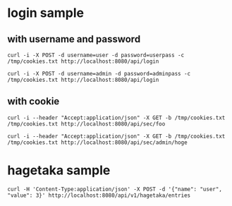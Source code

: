 # login sample

## with username and password
`curl -i -X POST -d username=user -d password=userpass -c /tmp/cookies.txt http://localhost:8080/api/login`

`curl -i -X POST -d username=admin -d password=adminpass -c /tmp/cookies.txt http://localhost:8080/api/login`


## with cookie
`curl -i --header "Accept:application/json" -X GET -b /tmp/cookies.txt /tmp/cookies.txt http://localhost:8080/api/sec/foo`

`curl -i --header "Accept:application/json" -X GET -b /tmp/cookies.txt /tmp/cookies.txt http://localhost:8080/api/sec/admin/hoge`

# hagetaka sample
`curl -H 'Content-Type:application/json' -X POST -d '{"name": "user", "value": 3}' http://localhost:8080/api/v1/hagetaka/entries`